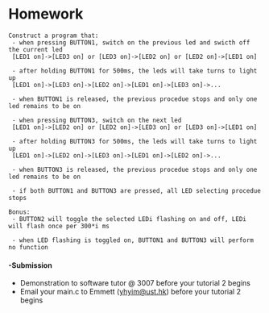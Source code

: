 # Homework
```
Construct a program that:
 - when pressing BUTTON1, switch on the previous led and swicth off the current led
 [LED1 on]->[LED3 on] or [LED3 on]->[LED2 on] or [LED2 on]->[LED1 on]
 
 - after holding BUTTON1 for 500ms, the leds will take turns to light up
 [LED1 on]->[LED3 on]->[LED2 on]->[LED1 on]->[LED3 on]->...
 
 - when BUTTON1 is released, the previous procedue stops and only one led remains to be on
 
 - when pressing BUTTON3, switch on the next led
 [LED1 on]->[LED2 on] or [LED2 on]->[LED3 on] or [LED3 on]->[LED1 on]
 
 - after holding BUTTON3 for 500ms, the leds will take turns to light up
 [LED1 on]->[LED2 on]->[LED3 on]->[LED1 on]->[LED2 on]->...
 
 - when BUTTON3 is released, the previous procedue stops and only one led remains to be on
 
 - if both BUTTON1 and BUTTON3 are pressed, all LED selecting procedue stops

Bonus:
 - BUTTON2 will toggle the selected LEDi flashing on and off, LEDi will flash once per 300*i ms
 
 - when LED flashing is toggled on, BUTTON1 and BUTTON3 will perform no function
```
#### -Submission
* Demonstration to software tutor @ 3007 before your tutorial 2 begins
* Email your main.c to Emmett (yhyim@ust.hk) before your tutorial 2 begins

